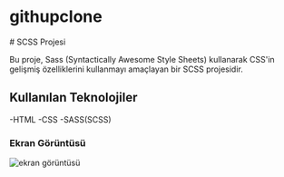 <h1>githupclone</h1>
# SCSS Projesi

Bu proje, Sass (Syntactically Awesome Style Sheets) kullanarak CSS'in gelişmiş özelliklerini kullanmayı amaçlayan bir SCSS projesidir.
<h2>Kullanılan Teknolojiler</h3>
 -HTML
 -CSS
 -SASS(SCSS)

 <h3>Ekran Görüntüsü</h3>

![ekran görüntüsü](https://github.com/Ugurtasci/githupclone/assets/146867143/1928731c-191b-4626-91dd-4bc4220cf433)
